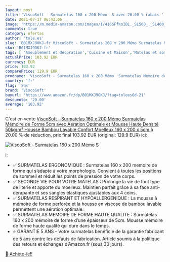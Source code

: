 ```yaml
---
layout: post
title: 'ViscoSoft - Surmatelas 160 x 200 Mémo  S avec 20.00 % rabais '
date: 2021-07-17 06:43:06
image: 'https://m.media-amazon.com/images/I/416SFfKoIBL._SL500_._SL400_.jpg'
comments: true
category: ofertas
author: 'tole.es'
slug: 'B01MXJ9OKJ-fr ViscoSoft - Surmatelas 160 x 200 Mémo Surmatelas Mémoire...'
sku: 'B01MXJ9OKJ-fr'
tags: [ 'Ameublement et décoration','Cuisine et Maison','Matelas et sommiers pour adulte','Meubles','Meubles de chambre dadulte','Sur-matelas pour adulte','viscosoft', ]
actualPrice: 103.92 EUR
currency: EUR
price: 103.92
comparePrice: 129.9 EUR
prodname: 'ViscoSoft - Surmatelas 160 x 200 Mémo  Surmatelas Mémoire de Forme 5cm avec Aération Optimale et Mousse Haute Densité 50kg/m³  Housse Bambou Lavable  Confort Moelleux  160 x 200 x 5cm '
country: 'fr'
flag: '🇫🇷'
brand: 'ViscoSoft'
buyurl: 'https://www.amazon.fr/dp/B01MXJ9OKJ/?tag=tolees0d-21'
descuento: '20.00'
average: '103.92'
---
```


C'est en vente [ViscoSoft - Surmatelas 160 x 200 Mémo  Surmatelas Mémoire de Forme 5cm avec Aération Optimale et Mousse Haute Densité 50kg/m³  Housse Bambou Lavable  Confort Moelleux  160 x 200 x 5cm ](https://www.amazon.fr/dp/B01MXJ9OKJ/?tag=tolees0d-21)  à  20.00 % de réduction, prix final  103.92 EUR (original: 129.9 EUR) ici:

[![ViscoSoft - Surmatelas 160 x 200 Mémo  S](https://m.media-amazon.com/images/I/416SFfKoIBL._SL500_._SL400_.jpg)](https://www.amazon.fr/dp/B01MXJ9OKJ/?tag=tolees0d-21)

ℹ️:

- ✅ SURMATELAS ERGONOMIQUE : Surmatelas 160 x 200 memoire de forme qui s’adapte à votre morphologie. Convient à toutes les positions de sommeil et réduit les points de pression de votre corps.
- ✅ SECONDE VIE POUR VOTRE MATELAS : Prolonge la vie de tout type de literie et apporte du moelleux. Maintien parfait grâce à sa face anti-dérapante et ses sangles élastiques ajustables aux 4 coins.
- ✅ SURMATELAS RESPIRANT ET HYPOALLERGENIQUE : La mousse à mémoire de forme perforée et la housse en viscose de bambou lavable permettent une aération optimale.
- ✅ SURMATELAS MEMOIRE DE FORME HAUTE QUALITE : Surmatelas 160 x 200 mémoire de forme d’une épaisseur de 5cm. Mousse mémoire de forme haute qualité qui dure dans le temps.
- ⭐ GARANTIE 5 ANS - Votre surmatelas bénéficie de la garantie fabricant de 5 ans contre les défauts de fabrication. Article soumis à la politique des retours et échanges d’Amazon.fr (sous 30 jours).

[🛒 Achète-le!!](https://www.amazon.fr/dp/B01MXJ9OKJ/?tag=tolees0d-21)
